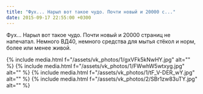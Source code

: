 ```yaml
---
title: "Фух... Нарыл вот такое чудо. Почти новый и 20000 с..."
date: 2015-09-17 22:55:00 +0300
---
```


Фух... Нарыл вот такое чудо. Почти новый и 20000 страниц не напечатал. Немного ВД40, немного средства для мытья стёкол и норм, более или менее живой.


{% include media.html f="/assets/vk_photos/1/gxVFk5kNwHY.jpg" alt="" %}
{% include media.html f="/assets/vk_photos/1/FWwhW5wtxyg.jpg" alt="" %}
{% include media.html f="/assets/vk_photos/1/tF_V-DER_wY.jpg" alt="" %}
{% include media.html f="/assets/vk_photos/2/SBr1zw83uTY.jpg" alt="" %}
